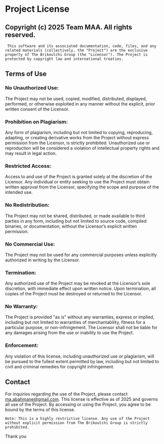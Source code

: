# Project License
## Copyright (c) 2025 Team MAA. All rights reserved.

``` This software and its associated documentation, code, files, and any related materials (collectively, the "Project") are the exclusive property of The Brikoulchi Group (the "Licensor"). The Project is protected by copyright law and international treaties.```


## Terms of Use

### No Unauthorized Use: 
The Project may not be used, copied, modified, distributed, displayed, performed, or otherwise exploited in any manner without the explicit, prior written consent of the Licensor.

### Prohibition on Plagiarism:
Any form of plagiarism, including but not limited to copying, reproducing, adapting, or creating derivative works from the Project without express permission from the Licensor, is strictly prohibited. Unauthorized use or reproduction will be considered a violation of intellectual property rights and may result in legal action.

### Restricted Access: 
Access to and use of the Project is granted solely at the discretion of the Licensor. Any individual or entity seeking to use the Project must obtain written approval from the Licensor, specifying the scope and purpose of the intended use.

### No Redistribution: 
The Project may not be shared, distributed, or made available to third parties in any form, including but not limited to source code, compiled binaries, or documentation, without the Licensor’s explicit written permission.

### No Commercial Use: 
The Project may not be used for any commercial purposes unless explicitly authorized in writing by the Licensor.

### Termination: 
Any authorized use of the Project may be revoked at the Licensor’s sole discretion, with immediate effect upon written notice. Upon termination, all copies of the Project must be destroyed or returned to the Licensor.

### No Warranty: 
The Project is provided "as is" without any warranties, express or implied, including but not limited to warranties of merchantability, fitness for a particular purpose, or non-infringement. The Licensor shall not be liable for any damages arising from the use or inability to use the Project.

### Enforcement: 
Any violation of this license, including unauthorized use or plagiarism, will be pursued to the fullest extent permitted by law, including but not limited to civil and criminal remedies for copyright infringement.


## Contact
For inquiries regarding the use of the Project, please contact ma.abahmane@gmail.com.
This license is effective as of 2025 and governs all use of the Project. By accessing or using the Project, you agree to be bound by the terms of this license.

``` Note: This is a highly restrictive license. Any use of the Project without explicit permission from The Brikoulchi Group is strictly prohibited. ```


Thank you
